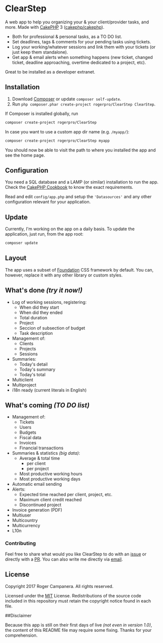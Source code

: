 # ClearStep

A web app to help you organizing your & your client/provider tasks, and more. Made with [CakePHP](http://cakephp.org) 3 ([cakephp/cakephp](https://github.com/cakephp/cakephp)).

- Both for professional & personal tasks, as a TO DO list.
- Set deadlines, tags & comments for your pending tasks using tickets.
- Log your working/whatever sessions and link them with your tickets (or just keep them standalone).
- Get app & email alerts when something happens (new ticket, changed ticket, deadline approaching, overtime dedicated to a project, etc).

Great to be installed as a developer extranet. 

## Installation

1. Download [Composer](http://getcomposer.org/doc/00-intro.md) or update `composer self-update`.
2. Run `php composer.phar create-project rogerpro/ClearStep ClearStep`.

If Composer is installed globally, run

```bash
composer create-project rogerpro/ClearStep
```

In case you want to use a custom app dir name (e.g. `/myapp/`):

```bash
composer create-project rogerpro/ClearStep myapp
```

You should now be able to visit the path to where you installed the app and see the home page.

## Configuration

You need a SQL database and a LAMP (or similar) installation to run the app. Check the [CakePHP Cookbook](https://book.cakephp.org/3.0/en/installation.html#requirements) to know the exact requirements.

Read and edit `config/app.php` and setup the `'Datasources'` and any other
configuration relevant for your application.

## Update

Currently, I'm working on the app on a daily basis. To update the application, just run, from the app root:

```bash
composer update
```

## Layout

The app uses a subset of [Foundation](http://foundation.zurb.com/) CSS framework by default. You can, however, replace it with any other library or custom styles.

## What's done *(try it now!)*

- Log of working sessions, registering:
    - When did they start
    - When did they ended
    - Total duration
    - Project
    - Seccion of subsection of budget
    - Task description
- Management of:
    - Clients
    - Projects
    - Sessions
- Summaries:
    - Today's detail
    - Today's summary
    - Today's total
- Multiclient
- Multiproject
- i18n ready (current literals in English)

## What's coming *(TO DO list)*

- Management of:
    - Tickets
    - Users
    - Budgets
    - Fiscal data
    - Invoices
    - Financial transactions
- Summaries & statistics *(big data)*:
    - Average & total time
        - per client
        - per project
    - Most productive working hours
    - Most productive working days
- Automatic email sending
- Alerts:
    - Expected time reached per client, project, etc.
    - Maximum client credit reached
    - Discontinued project
- Invoice generation (PDF)
- Multiuser
- Multicountry
- Multicurrency
- L10n

### Contributing

Feel free to share what would you like ClearStep to do with an [issue](https://github.com/rogerpro/ClearStep/issues) or directly with a [PR](https://github.com/rogerpro/ClearStep/pulls). You can also write me directly via [email](mailto:git@roger.pro).

## License

Copyright 2017 Roger Campanera. All rights reserved.

Licensed under the [MIT](http://www.opensource.org/licenses/mit-license.php) License. Redistributions of the source code included in this repository must retain the copyright notice found in each file.

##Disclaimer

Because this app is still on their first days of live *(not even in version 1.0)*, the content of this README file may require some fixing. Thanks for your comprehension.
